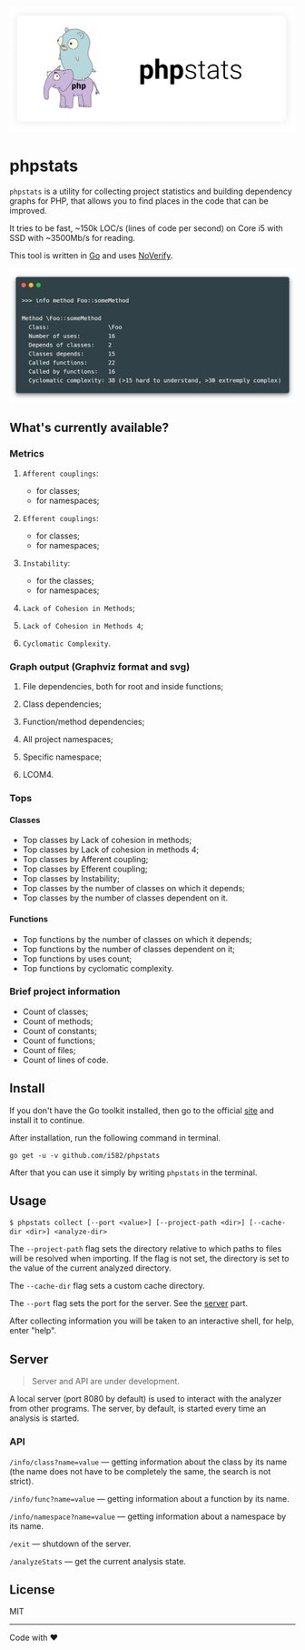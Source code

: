 ![](doc/logo.png)

# phpstats

`phpstats` is a utility for collecting project statistics and building dependency graphs for PHP, that allows you to find places in the code that can be improved.

It tries to be fast, ~150k LOC/s (lines of code per second) on Core i5 with SSD with ~3500Mb/s for reading.

This tool is written in [Go](https://golang.org/) and uses [NoVerify](https://github.com/VKCOM/noverify).

![](doc/screen.png)

## What's currently available?

### Metrics

1. `Afferent couplings`:

   - for classes;
   - for namespaces;

2. `Efferent couplings`:
   - for classes;
   - for namespaces;
   
3. `Instability`:
   - for the classes;
   - for namespaces;
   
4. `Lack of Cohesion in Methods`;
5. `Lack of Cohesion in Methods 4`;
6. `Cyclomatic Complexity`.

### Graph output (Graphviz format and svg)

1. File dependencies, both for root and inside functions;

2. Class dependencies;


3. Function/method dependencies;


4. All project namespaces;


5. Specific namespace;


7. LCOM4.


### Tops

#### Classes

- Top classes by Lack of cohesion in methods;
- Top classes by Lack of cohesion in methods 4;
- Top classes by Afferent coupling;
- Top classes by Efferent coupling;
- Top classes by Instability;
- Top classes by the number of classes on which it depends;
- Top classes by the number of classes dependent on it.

#### Functions

- Top functions by  the number of classes on which it depends;
- Top functions by the number of classes dependent on it;
- Top functions by uses count;
- Top functions by cyclomatic complexity.

### Brief project information

- Count of classes;
- Count of methods;
- Count of constants;
- Count of functions;
- Count of files;
- Count of lines of code.

## Install

If you don't have the Go toolkit installed, then go to the official [site](https://golang.org/) and install it to continue.

After installation, run the following command in terminal.

```
go get -u -v github.com/i582/phpstats
```

After that you can use it simply by writing `phpstats` in the terminal.

## Usage

```
$ phpstats collect [--port <value>] [--project-path <dir>] [--cache-dir <dir>] <analyze-dir>
```

The `--project-path` flag sets the directory relative to which paths to files will be resolved when importing. If the flag is not set, the directory is set to the value of the current analyzed directory.

The `--cache-dir` flag sets a custom cache directory.

The `--port` flag sets the port for the server. See the [server](#Server) part.

After collecting information you will be taken to an interactive shell, for help, enter "help".

## Server

> Server and API are under development.

A local server (port 8080 by default) is used to interact with the analyzer from other programs. The server, by default, is started every time an analysis is started.

### API

`/info/class?name=value` — getting information about the class by its name (the name does not have to be completely the same, the search is not strict).

`/info/func?name=value` — getting information about a function by its name.

`/info/namespace?name=value` — getting information about a namespace by its name.

`/exit` — shutdown of the server.

`/analyzeStats` — get the current analysis state.

## License

MIT

---

Code with ❤